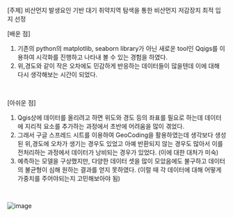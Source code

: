 [주제]  비산먼지 발생요인 기반 대기 취약지역 탐색을 통한 비산먼지 저감장치 최적 입지 선정
<br/>

[배운 점] 
1. 기존의 python의 matplotlib, seaborn library가 아닌 새로운 tool인 Qqigs를 이용하여 시각화를 진행하고 나타내 볼 수 있는 경험을 하였다.
2. 위,경도와 같이 작은 오차에도 민감하게 반응하는 데이터들이 많을텐데 이에 대해 다시 생각해보는 시간이 되었다. 

<br/>

[아쉬운 점]
1. Qgis상에 데이터를 올리려고 하면 위도와 경도 등의 좌표를 필요로 하는데 데이터에 지리적 요소를 추가하는 과정에서 초반에 어려움을 많이 겪었다.
2. 그래서 구글 스프레드 시트를 이용하여 GeoCoding을 활용하였는데 생각보다 생성된 위,경도에 오차가 생기는 경우도 있었고 아예 반환되지 않는 경우도 많아서 이를 전처리하는 과정에서 데이터가 낭비되는 경우가 있었다. (이에 대한 대처가 미숙)
3. 예측하는 모델을 구상했지만, 다양한 데이터 셋을 많이 모았음에도 불구하고 데이터의 불균형이 심해 원하는 결과를 얻지 못하였다. (이럴 때 각 데이터에 대해 어떻게 가중치를 주어야되는지 고민해보아야 됨)
   
<br/>

![image](https://github.com/sangwook01/Competition/assets/133327420/553ab4cb-2914-44b7-b73f-20a7bda99538)

